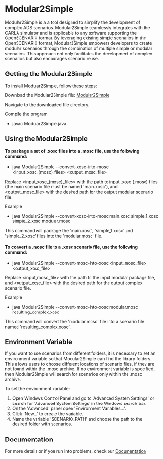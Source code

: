 Modular2Simple
========================
Modular2Simple is a a tool designed to simplify the development of complex ADS scenarios. Modular2Simple seamlessly
integrates with the CARLA simulator and is applicable to any software supporting the OpenSCENARIO format. By leveraging
existing simple scenarios in the OpenSCENARIO format, Modular2Simple empowers developers to create modular scenarios
through the combination of multiple simple or modular scenarios. This approach not only facilitates the development of
complex scenarios but also encourages scenario reuse.

Getting the Modular2Simple
---------------------------
To install Modular2Simple, follow these steps:

Download the Modular2Simple
file: [Modular2Simple](https://github.com/NikolaiKhriapov/modular2simple/blob/main/src/Modular2Simple.java)

Navigate to the downloaded file directory.

Compile the program

* javac Modular2Simple.java

Using the Modular2Simple
---------------------------

#### To package a set of .xosc files into a .mosc file, use the following command:

* java Modular2Simple --convert-xosc-into-mosc <input_xosc_(mosc)_files> <output_mosc_file>

Replace <input_xosc_(mosc)_files> with the path to input .xosc (.mosc) files (the main scenario file must be named
'main.xosc'), and <output_mosc_file> with the desired path for the output modular scenario file.

Example

* java Modular2Simple --convert-xosc-into-mosc main.xosc simple_1.xosc simple_2.xosc modular.mosc

This command will package the 'main.xosc', 'simple_1.xosc' and 'simple_2.xosc' files into the 'modular.mosc' file.

#### To convert a .mosc file to a .xosc scenario file, use the following command:

* java Modular2Simple --convert-mosc-into-xosc <input_mosc_file> <output_xosc_file>

Replace <input_mosc_file> with the path to the input modular package file, and <output_xosc_file> with the desired path
for the output complex scenario file.

Example

* java Modular2Simple --convert-mosc-into-xosc modular.mosc resulting_complex.xosc

This command will convert the 'modular.mosc' file into a scenario file named 'resulting_complex.xosc'.

Environment Variable
---------------------------

If you want to use scenarios from different folders, it is necessary to set an environment variable so that
Modular2Simple can find the library folders. This allows users to choose different locations of scenario files, if they
are not found within the .mosc archive. If no environment variable is specified, then Modular2Simple will search for
scenarios only within the .mosc archive.

To set the environment variable:

1. Open Windows Control Panel and go to 'Advanced System Settings' or search for 'Advanced System Settings' in the
   Windows search bar.
2. On the 'Advanced' panel open 'Environment Variables...'.
3. Click 'New...' to create the variable.
4. Name the variable 'SCENARIO_PATH' and choose the path to the desired folder with scenarios.

Documentation
---------------------------
For more details or if you run into problems, check our
[Documentation](https://github.com/NikolaiKhriapov/modular2simple/tree/main/Docs) 
